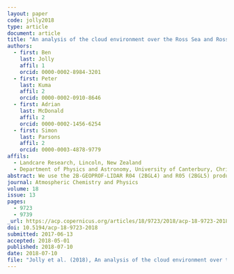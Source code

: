 ```yaml
---
layout: paper
code: jolly2018
type: article
document: article
title: "An analysis of the cloud environment over the Ross Sea and Ross Ice Shelf using CloudSat/CALIPSO satellite observations: The importance of synoptic forcing"
authors:
  - first: Ben
    last: Jolly
    affil: 1
    orcid: 0000-0002-8984-3201
  - first: Peter
    last: Kuma
    affil: 2
    orcid: 0000-0002-0910-8646
  - first: Adrian
    last: McDonald
    affil: 2
    orcid: 0000-0002-1456-6254
  - first: Simon
    last: Parsons
    affil: 2
    orcid: 0000-0003-4878-9779
affils:
  - Landcare Research, Lincoln, New Zealand
  - Department of Physics and Astronomy, University of Canterbury, Christchurch, New Zealand
abstract: We use the 2B-GEOPROF-LIDAR R04 (2BGL4) and R05 (2BGL5) products and the 2B-CLDCLASS-LIDAR R04 (2BCL4) product, all generated by combining CloudSat radar and CALIPSO lidar satellite measurements with auxiliary data, to examine the vertical distribution of cloud occurrence around the Ross Ice Shelf (RIS) and Ross Sea region. We find that the 2BGL4 product, used in previous studies in this region, displays a discontinuity at 8.2 km which is not observable in the other products. This artefact appears to correspond to a change in the horizontal and vertical resolution of the CALIPSO dataset used above this level. We then use the 2BCL4 product to examine the vertical distribution of cloud occurrence, phase, and type over the RIS and Ross Sea. In particular we examine how synoptic conditions in the region, derived using a previously developed synoptic classification, impact the cloud environment and the contrasting response in the two regions. We observe large differences between the cloud occurrence as a function of altitude for synoptic regimes relative to those for seasonal variations. A stronger variation in the occurrence of clear skies and multi-layer cloud and in all cloud type occurrences over both the Ross Sea and RIS is associated more with synoptic type than seasonal composites. In addition, anomalies from the mean joint histogram of cloud top height against thickness display significant differences over the Ross Sea and RIS sectors as a function of synoptic regime, but are near identical over these two regions when a seasonal analysis is completed. However, the frequency of particular phases of cloud, notably mixed phase and water, is much more strongly modulated by seasonal than synoptic regime compositing, which suggests that temperature is still the most important control on cloud phase in the region.
journal: Atmospheric Chemistry and Physics
volume: 18
issue: 13
pages:
  - 9723
  - 9739
_url: https://acp.copernicus.org/articles/18/9723/2018/acp-18-9723-2018.html
doi: 10.5194/acp-18-9723-2018
submitted: 2017-06-13
accepted: 2018-05-01
published: 2018-07-10
date: 2018-07-10
file: "Jolly et al. (2018), An analysis of the cloud environment over the Ross Sea and Ross Ice Shelf using CloudSat-CALIPSO satellite observations - the importance of synoptic forcing.pdf"
---
```

